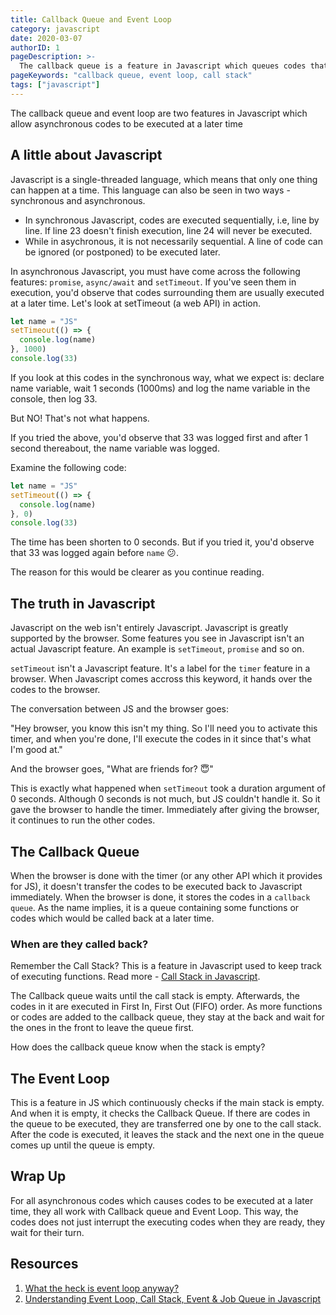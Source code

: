 ```yaml
---
title: Callback Queue and Event Loop
category: javascript
date: 2020-03-07
authorID: 1
pageDescription: >-
  The callback queue is a feature in Javascript which queues codes that would be called back when the call stack is empty while the event loop continually checks if the call stack is empty then executes the codes in the callback queue.
pageKeywords: "callback queue, event loop, call stack"
tags: ["javascript"]
---
```


The callback queue and event loop are two features in Javascript which allow asynchronous codes to be executed at a later time

## A little about Javascript

Javascript is a single-threaded language, which means that only one thing can happen at a time. This language can also be seen in two ways - synchronous and asynchronous.

- In synchronous Javascript, codes are executed sequentially, i.e, line by line. If line 23 doesn't finish execution, line 24 will never be executed.
- While in asychronous, it is not necessarily sequential. A line of code can be ignored (or postponed) to be executed later.

In asynchronous Javascript, you must have come across the following features: `promise`, `async/await` and `setTimeout`. If you've seen them in execution, you'd observe that codes surrounding them are usually executed at a later time. Let's look at setTimeout (a web API) in action.

```js
let name = "JS"
setTimeout(() => {
  console.log(name)
}, 1000)
console.log(33)
```

If you look at this codes in the synchronous way, what we expect is: declare name variable, wait 1 seconds (1000ms) and log the name variable in the console, then log 33.

But NO! That's not what happens.

If you tried the above, you'd observe that 33 was logged first and after 1 second thereabout, the name variable was logged.

Examine the following code:

```js
let name = "JS"
setTimeout(() => {
  console.log(name)
}, 0)
console.log(33)
```

The time has been shorten to 0 seconds. But if you tried it, you'd observe that 33 was logged again before `name` 😕.

The reason for this would be clearer as you continue reading.

## The truth in Javascript

Javascript on the web isn't entirely Javascript. Javascript is greatly supported by the browser. Some features you see in Javascript isn't an actual Javascript feature. An example is `setTimeout`, `promise` and so on.

`setTimeout` isn't a Javascript feature. It's a label for the `timer` feature in a browser. When Javascript comes accross this keyword, it hands over the codes to the browser.

The conversation between JS and the browser goes:

"Hey browser, you know this isn't my thing. So I'll need you to activate this timer, and when you're done, I'll execute the codes in it since that's what I'm good at."

And the browser goes, "What are friends for? 😇"

This is exactly what happened when `setTimeout` took a duration argument of 0 seconds. Although 0 seconds is not much, but JS couldn't handle it. So it gave the browser to handle the timer. Immediately after giving the browser, it continues to run the other codes.

## The Callback Queue

When the browser is done with the timer (or any other API which it provides for JS), it doesn't transfer the codes to be executed back to Javascript immediately. When the browser is done, it stores the codes in a `callback queue`. As the name implies, it is a queue containing some functions or codes which would be called back at a later time.

### When are they called back?

Remember the Call Stack? This is a feature in Javascript used to keep track of executing functions. Read more - [Call Stack in Javascript](/p/javascript/call-stack).

The Callback queue waits until the call stack is empty. Afterwards, the codes in it are executed in First In, First Out (FIFO) order. As more functions or codes are added to the callback queue, they stay at the back and wait for the ones in the front to leave the queue first.

How does the callback queue know when the stack is empty?

## The Event Loop

This is a feature in JS which continuously checks if the main stack is empty. And when it is empty, it checks the Callback Queue. If there are codes in the queue to be executed, they are transferred one by one to the call stack. After the code is executed, it leaves the stack and the next one in the queue comes up until the queue is empty.

## Wrap Up

For all asynchronous codes which causes codes to be executed at a later time, they all work with Callback queue and Event Loop. This way, the codes does not just interrupt the executing codes when they are ready, they wait for their turn.

## Resources

1. [What the heck is event loop anyway?](https://youtu.be/8aGhZQkoFbQ)
2. [Understanding Event Loop, Call Stack, Event & Job Queue in Javascript](https://medium.com/@Rahulx1/understanding-event-loop-call-stack-event-job-queue-in-javascript-63dcd2c71ecd)
